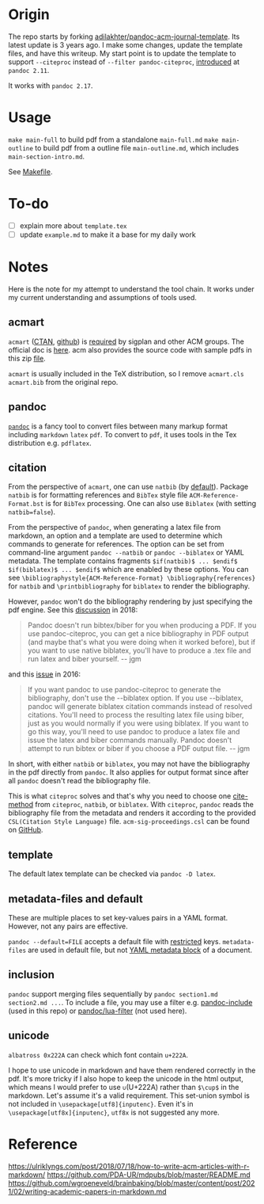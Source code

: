 # Origin

The repo starts by forking [adilakhter/pandoc-acm-journal-template](https://github.com/adilakhter/pandoc-acm-journal-template). Its latest update is 3 years ago. I make some changes, update the template files, and have this writeup. My start point is to update the template to support `--citeproc` instead of `--filter pandoc-citeproc`, [introduced](https://github.com/jgm/pandoc/blob/master/changelog.md#pandoc-211-2020-10-11) at `pandoc 2.11`.

It works with `pandoc 2.17`. 

# Usage

`make main-full` to build pdf from a standalone `main-full.md`
`make main-outline` to build pdf from a outline file `main-outline.md`, which includes `main-section-intro.md`.

See [Makefile](./Makefile).

# To-do

- [ ] explain more about `template.tex`
- [ ] update `example.md` to make it a base for my daily work

# Notes

Here is the note for my attempt to understand the tool chain. It works under my current understanding and assumptions of tools used.

## acmart

`acmart` ([CTAN](https://ctan.org/pkg/acmart?lang=en), [github](https://github.com/borisveytsman/acmart)) is [required](https://www.sigplan.org/Resources/Author/) by sigplan and other ACM groups. The official doc is [here](https://www.acm.org/binaries/content/assets/publications/consolidated-tex-template/acmart.pdf). acm also provides the source code with sample pdfs in this zip [file](https://www-acm-org.proxy1.library.jhu.edu/binaries/content/assets/publications/consolidated-tex-template/acmart-primary.zip).

`acmart` is usually included in the TeX distribution, so I remove `acmart.cls` `acmart.bib` from the original repo.

## pandoc

[`pandoc`](https://pandoc.org/) is a fancy tool to convert files between many markup format including `markdown` `latex` `pdf`. To convert to `pdf`, it uses tools in the Tex distribution e.g. `pdflatex`.

## citation

From the perspective of `acmart`, one can use `natbib` (by [default](https://github.com/borisveytsman/acmart/blob/0fc7666839026f055eff3432eb3953c7c1a0624d/acmart.dtx?_pjax=%23js-repo-pjax-container%3Afirst-of-type%2C%20div%5Bitemtype%3D%22http%3A%2F%2Fschema.org%2FSoftwareSourceCode%22%5D%20main%3Afirst-of-type%2C%20%5Bdata-pjax-container%5D%3Afirst-of-type#L1420)). Package `natbib` is for formatting references and `BibTex` style file `ACM-Reference-Format.bst` is for `BibTex` processing. One can also use `Biblatex` (with setting `natbib=false`).

From the perspective of `pandoc`, when generating a latex file from markdown, an option and a template are used to determine which commands to generate for references. The option can be set from command-line argument `pandoc --natbib` or `pandoc --biblatex` or YAML metadata. The template contains fragments `$if(natbib)$ ... $endif$` `$if(biblatex)$ ... $endif$` which are enabled by these options. You can see `\bibliographystyle{ACM-Reference-Format} \bibliography{references}` for `natbib` and `\printbibliography` for `biblatex` to render the bibliography.

However, `pandoc` won't do the bibliography rendering by just specifying the pdf engine. See this [discussion](https://groups.google.com/g/pandoc-discuss/c/MgQ050t21W0/m/i1vgmRbLBQAJ) in 2018:

> Pandoc doesn't run bibtex/biber for you when producing
> a PDF. If you use pandoc-citeproc, you can get a nice
> bibliography in PDF output (and maybe that's what you
> were doing when it worked before), but if you want to use
> native biblatex, you'll have to produce a .tex file
> and run latex and biber yourself.
> -- jgm

and this [issue](https://github.com/jgm/pandoc/issues/2795#issuecomment-198560703) in 2016:

> If you want pandoc to use pandoc-citeproc to generate the bibliography, don't use the --biblatex option.
> If you use --biblatex, pandoc will generate biblatex citation commands instead of resolved citations. You'll need to process the resulting latex file using biber, just as you would normally if you were using biblatex. If you want to go this way, you'll need to use pandoc to produce a latex file and issue the latex and biber commands manually. Pandoc doesn't attempt to run bibtex or biber if you choose a PDF output file.
> -- jgm

In short, with either `natbib` or `biblatex`, you may not have the bibliography in the pdf directly from `pandoc`. It also applies for output format since after all `pandoc` doesn't read the bibliography file. 

This is what `citeproc` solves and that's why you need to choose one [cite-method](https://pandoc.org/MANUAL.html#citations) from `citeproc`, `natbib`, or `biblatex`. With `citeproc`, `pandoc` reads the bibliography file from the metadata and renders it according to the provided `CSL(Citation Style Language)` file. `acm-sig-proceedings.csl` can be found on [GitHub](https://github.com/citation-style-language/styles/blob/master/acm-sig-proceedings.csl).

## template

The default latex template can be checked via `pandoc -D latex`.

## metadata-files and default

These are multiple places to set key-values pairs in a YAML format. However, not any pairs are effective.

`pandoc --default=FILE` accepts a default file with [restricted](https://pandoc.org/MANUAL.html#default-files) keys. `metadata-files` are used in default file, but not [YAML metadata block](https://pandoc.org/MANUAL.html#extension-yaml_metadata_block) of a document.

## inclusion

`pandoc` support merging files sequentially by `pandoc section1.md section2.md ...`. To include a file, you may use a filter e.g. [pandoc-include](https://github.com/DCsunset/pandoc-include) (used in this repo) or [pandoc/lua-filter](https://github.com/pandoc/lua-filters/blob/master/include-files/README.md) (not used here).

## unicode

`albatross 0x222A` can check which font contain `u+222A`.

I hope to use unicode in markdown and have them rendered correctly in the pdf. It's more tricky if I also hope to keep the unicode in the html output, which means I would prefer to use `∪`(U+222A) rather than `$\cup$` in the markdown. Let's assume it's a valid requirement. This set-union symbol is not included in `\usepackage[utf8]{inputenc}`. Even it's in `\usepackage[utf8x]{inputenc}`, `utf8x` is not suggested any more.

# Reference

https://ulriklyngs.com/post/2018/07/18/how-to-write-acm-articles-with-r-markdown/
https://github.com/PDA-UR/mdpubs/blob/master/README.md
https://github.com/wgroeneveld/brainbaking/blob/master/content/post/2021/02/writing-academic-papers-in-markdown.md
